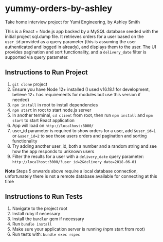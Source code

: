 # yummy-orders-by-ashley
Take home interview project for Yumi Engineering, by Ashley Smith

This is a React + Node.js app backed by a MySQL database seeded with the initial project sql.dump file. It retrieves orders for a user based on the `user_id` provided as a query parameter (this is assuming the user authenticated and logged in already), and displays them to the user. The UI provides pagination and sort functionality, and a `delivery_date` filter is supported via query parameter.


Instructions to Run Project
------------

1. `git clone` project
2. Ensure you have Node 12+ installed (I used v16.18.1 for development, believe 12+ has requirements for modules but use this version if needed)
1. `npm install` in root to install dependencies
2. `npm start` in root to start node.js server
3. In another terminal, `cd client` from root, then run `npm install` and `npm start` to start React application
4. App will load on `http://localhost:3000/`
5. user_id parameter is required to show orders for a user, add `&user_id=1` or `&user_id=2` to see those users orders and pagination and sorting functionality
6. Try adding another user_id, both a number and a random string and see how the app responds to unknown users
7. Filter the results for a user with a `delivery_date` query parameter: `http://localhost:3000/?user_id=2&delivery_date=2018-06-01`

**Note**
Steps 5 onwards above require a local database connection, unfortunately there is not a remote database available for connecting at this time

Instructions to Run Tests
------------
1. Navigate to the project root
2. Install ruby if necessary
3. Install the `bundler` gem if necessary
4. Run `bundle install`
5. Make sure your application server is running (npm start from root)
6. Run tests with: `bundle exec rspec`
